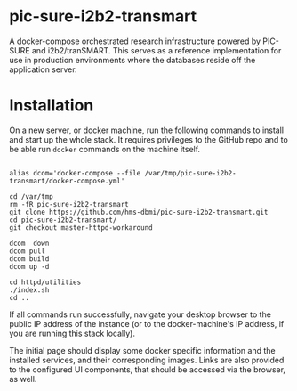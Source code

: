 # pic-sure-i2b2-transmart
A docker-compose orchestrated research infrastructure powered by PIC-SURE and i2b2/tranSMART. This serves as a reference implementation for use in production environments where the databases reside off the application server.

# Installation

On a new server, or docker machine, run the following commands to install and start up the whole stack. It requires privileges to the GitHub repo and to be able run `docker` commands on the machine itself.

```

alias dcom='docker-compose --file /var/tmp/pic-sure-i2b2-transmart/docker-compose.yml'

cd /var/tmp
rm -fR pic-sure-i2b2-transmart
git clone https://github.com/hms-dbmi/pic-sure-i2b2-transmart.git
cd pic-sure-i2b2-transmart/
git checkout master-httpd-workaround

dcom  down
dcom pull
dcom build
dcom up -d

cd httpd/utilities
./index.sh
cd ..

```

If all commands run successfully, navigate your desktop browser to the public IP address of the instance (or to the docker-machine's IP address, if you are running this stack locally).

The initial page should display some docker specific information and the installed services, and their corresponding images. Links are also provided to the configured UI components, that should be accessed via the browser, as well.
